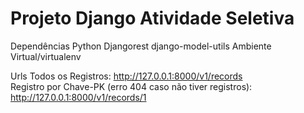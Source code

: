# Projeto Django Atividade Seletiva 

Dependências
Python
Djangorest
django-model-utils
Ambiente Virtual/virtualenv

Urls
Todos os Registros: http://127.0.0.1:8000/v1/records <br>
Registro por Chave-PK (erro 404 caso não tiver registros): http://127.0.0.1:8000/v1/records/1


